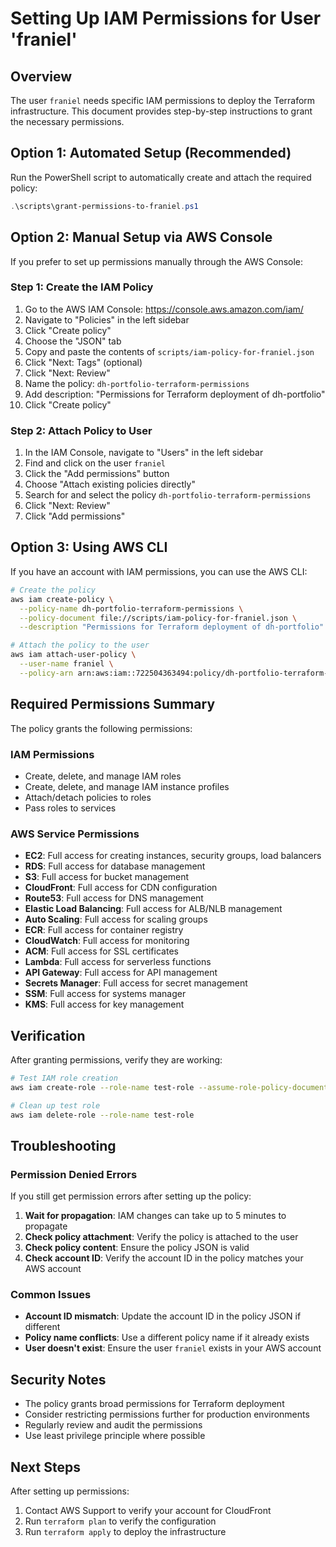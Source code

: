 # Setting Up IAM Permissions for User 'franiel'

## Overview

The user `franiel` needs specific IAM permissions to deploy the Terraform infrastructure. This document provides step-by-step instructions to grant the necessary permissions.

## Option 1: Automated Setup (Recommended)

Run the PowerShell script to automatically create and attach the required policy:

```powershell
.\scripts\grant-permissions-to-franiel.ps1
```

## Option 2: Manual Setup via AWS Console

If you prefer to set up permissions manually through the AWS Console:

### Step 1: Create the IAM Policy

1. Go to the AWS IAM Console: https://console.aws.amazon.com/iam/
2. Navigate to "Policies" in the left sidebar
3. Click "Create policy"
4. Choose the "JSON" tab
5. Copy and paste the contents of `scripts/iam-policy-for-franiel.json`
6. Click "Next: Tags" (optional)
7. Click "Next: Review"
8. Name the policy: `dh-portfolio-terraform-permissions`
9. Add description: "Permissions for Terraform deployment of dh-portfolio"
10. Click "Create policy"

### Step 2: Attach Policy to User

1. In the IAM Console, navigate to "Users" in the left sidebar
2. Find and click on the user `franiel`
3. Click the "Add permissions" button
4. Choose "Attach existing policies directly"
5. Search for and select the policy `dh-portfolio-terraform-permissions`
6. Click "Next: Review"
7. Click "Add permissions"

## Option 3: Using AWS CLI

If you have an account with IAM permissions, you can use the AWS CLI:

```bash
# Create the policy
aws iam create-policy \
  --policy-name dh-portfolio-terraform-permissions \
  --policy-document file://scripts/iam-policy-for-franiel.json \
  --description "Permissions for Terraform deployment of dh-portfolio"

# Attach the policy to the user
aws iam attach-user-policy \
  --user-name franiel \
  --policy-arn arn:aws:iam::722504363494:policy/dh-portfolio-terraform-permissions
```

## Required Permissions Summary

The policy grants the following permissions:

### IAM Permissions

- Create, delete, and manage IAM roles
- Create, delete, and manage IAM instance profiles
- Attach/detach policies to roles
- Pass roles to services

### AWS Service Permissions

- **EC2**: Full access for creating instances, security groups, load balancers
- **RDS**: Full access for database management
- **S3**: Full access for bucket management
- **CloudFront**: Full access for CDN configuration
- **Route53**: Full access for DNS management
- **Elastic Load Balancing**: Full access for ALB/NLB management
- **Auto Scaling**: Full access for scaling groups
- **ECR**: Full access for container registry
- **CloudWatch**: Full access for monitoring
- **ACM**: Full access for SSL certificates
- **Lambda**: Full access for serverless functions
- **API Gateway**: Full access for API management
- **Secrets Manager**: Full access for secret management
- **SSM**: Full access for systems manager
- **KMS**: Full access for key management

## Verification

After granting permissions, verify they are working:

```bash
# Test IAM role creation
aws iam create-role --role-name test-role --assume-role-policy-document '{"Version":"2012-10-17","Statement":[{"Effect":"Allow","Principal":{"Service":"ec2.amazonaws.com"},"Action":"sts:AssumeRole"}]}'

# Clean up test role
aws iam delete-role --role-name test-role
```

## Troubleshooting

### Permission Denied Errors

If you still get permission errors after setting up the policy:

1. **Wait for propagation**: IAM changes can take up to 5 minutes to propagate
2. **Check policy attachment**: Verify the policy is attached to the user
3. **Check policy content**: Ensure the policy JSON is valid
4. **Check account ID**: Verify the account ID in the policy matches your AWS account

### Common Issues

- **Account ID mismatch**: Update the account ID in the policy JSON if different
- **Policy name conflicts**: Use a different policy name if it already exists
- **User doesn't exist**: Ensure the user `franiel` exists in your AWS account

## Security Notes

- The policy grants broad permissions for Terraform deployment
- Consider restricting permissions further for production environments
- Regularly review and audit the permissions
- Use least privilege principle where possible

## Next Steps

After setting up permissions:

1. Contact AWS Support to verify your account for CloudFront
2. Run `terraform plan` to verify the configuration
3. Run `terraform apply` to deploy the infrastructure
